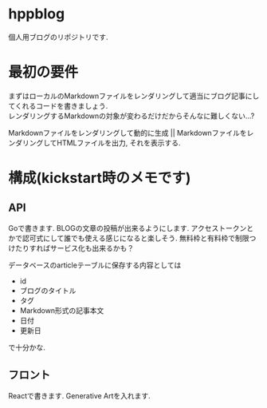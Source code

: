 # hppblog

個人用ブログのリポジトリです.


# 最初の要件

まずはローカルのMarkdownファイルをレンダリングして適当にブログ記事にしてくれるコードを書きましょう.  
レンダリングするMarkdownの対象が変わるだけだからそんなに難しくない...?

Markdownファイルをレンダリングして動的に生成 || MarkdownファイルをレンダリングしてHTMLファイルを出力, それを表示する.


# 構成(kickstart時のメモです)

## API

Goで書きます.
BLOGの文章の投稿が出来るようにします.
アクセストークンとかで認可式にして誰でも使える感じになると楽しそう.
無料枠と有料枠で制限つけたりすればサービス化も出来るかも？

データベースのarticleテーブルに保存する内容としては
- id
- ブログのタイトル
- タグ
- Markdown形式の記事本文
- 日付
- 更新日

で十分かな.

## フロント

Reactで書きます.
Generative Artを入れます.
